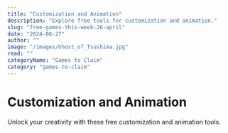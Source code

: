 ```yaml
---
title: "Customization and Animation"
description: "Explore free tools for customization and animation."
slug: "free-games-this-week-26-april"
date: "2024-08-27"
author: ""
image: "/images/Ghost_of_Tsushima.jpg"
read: ""
categoryName: "Games to Claim"
category: "games-to-claim"
---
```


# Customization and Animation

Unlock your creativity with these free customization and animation tools.
